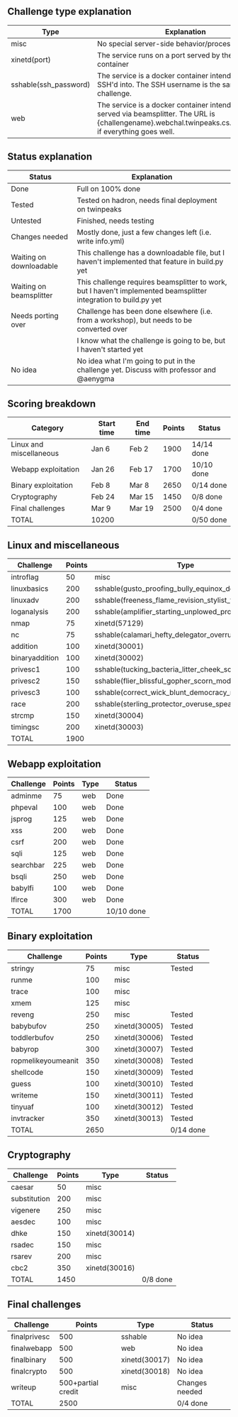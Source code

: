 ## Challenge type explanation
|Type|Explanation|
|-|-|
|misc|No special server-side behavior/processing needed|
|xinetd(port)|The service runs on a port served by the xinetd container|
|sshable(ssh_password)|The service is a docker container intended to be SSH'd into. The SSH username is the same as the challenge.|
|web|The service is a docker container intended to be served via beamsplitter. The URL is {challengename}.webchal.twinpeaks.cs.ucdavis.edu, if everything goes well.|

## Status explanation
|Status|Explanation|
|-|-|
|Done|Full on 100% done|
|Tested|Tested on hadron, needs final deployment on twinpeaks
|Untested|Finished, needs testing|
|Changes needed|Mostly done, just a few changes left (i.e. write info.yml)|
|Waiting on downloadable|This challenge has a downloadable file, but I haven't implemented that feature in build.py yet|
|Waiting on beamsplitter|This challenge requires beamsplitter to work, but I haven't implemented beamsplitter integration to build.py yet|
|Needs porting over|Challenge has been done elsewhere (i.e. from a workshop), but needs to be converted over|
||I know what the challenge is going to be, but I haven't started yet|
|No idea|No idea what I'm going to put in the challenge yet. Discuss with professor and @aenygma|

## Scoring breakdown
|Category|Start time|End time|Points|Status|
|-|-|-|-|-|
|Linux and miscellaneous|Jan 6|Feb 2|1900|14/14 done|
|Webapp exploitation|Jan 26|Feb 17|1700|10/10 done|
|Binary exploitation|Feb 8|Mar 8|2650|0/14 done|
|Cryptography|Feb 24|Mar 15|1450|0/8 done|
|Final challenges|Mar 9|Mar 19|2500|0/4 done|
|TOTAL|10200|||0/50 done|
## Linux and miscellaneous
|Challenge|Points|Type|Status|
|-|-|-|-|
|introflag|50|misc|Done|
|linuxbasics|200|sshable(gusto_proofing_bully_equinox_deceiving)|Done|
|linuxadv|200|sshable(freeness_flame_revision_stylist_truth)|Done|
|loganalysis|200|sshable(amplifier_starting_unplowed_propose_aflame)|Done|
|nmap|75|xinetd(57129)|Done|
|nc|75|sshable(calamari_hefty_delegator_overrule_props)|Done|
|addition|100|xinetd(30001)|Done|
|binaryaddition|100|xinetd(30002)|Done|
|privesc1|100|sshable(tucking_bacteria_litter_cheek_scrutiny)|Done|
|privesc2|150|sshable(flier_blissful_gopher_scorn_modular)|Done|
|privesc3|100|sshable(correct_wick_blunt_democracy_rare)|Done|
|race|200|sshable(sterling_protector_overuse_spearmint_violet)|Done|
|strcmp|150|xinetd(30004)|Done|
|timingsc|200|xinetd(30003)|Done|
|TOTAL|1900||Done|

## Webapp exploitation
|Challenge|Points|Type|Status|
|-|-|-|-|
|adminme|75|web|Done|
|phpeval|100|web|Done|
|jsprog|125|web|Done|
|xss|200|web|Done|
|csrf|200|web|Done|
|sqli|125|web|Done|
|searchbar|225|web|Done|
|bsqli|250|web|Done|
|babylfi|100|web|Done|
|lfirce|300|web|Done|
|TOTAL|1700||10/10 done|

## Binary exploitation
|Challenge|Points|Type|Status|
|-|-|-|-|
|stringy|75|misc|Tested|
|runme|100|misc||
|trace|100|misc||
|xmem|125|misc||
|reveng|250|misc|Tested|
|babybufov|250|xinetd(30005)|Tested|
|toddlerbufov|250|xinetd(30006)|Tested|
|babyrop|300|xinetd(30007)|Tested|
|ropmelikeyoumeanit|350|xinetd(30008)|Tested|
|shellcode|150|xinetd(30009)|Tested|
|guess|100|xinetd(30010)|Tested|
|writeme|150|xinetd(30011)|Tested|
|tinyuaf|100|xinetd(30012)|Tested|
|invtracker|350|xinetd(30013)|Tested|
|TOTAL|2650||0/14 done|

## Cryptography
|Challenge|Points|Type|Status|
|-|-|-|-|
|caesar|50|misc||
|substitution|200|misc||
|vigenere|250|misc||
|aesdec|100|misc||
|dhke|150|xinetd(30014)||
|rsadec|150|misc||
|rsarev|200|misc||
|cbc2|350|xinetd(30016)||
|TOTAL|1450||0/8 done|

## Final challenges
|Challenge|Points|Type|Status|
|-|-|-|-|
|finalprivesc|500|sshable|No idea|
|finalwebapp|500|web|No idea|
|finalbinary|500|xinetd(30017)|No idea|
|finalcrypto|500|xinetd(30018)|No idea|
|writeup|500+partial credit|misc|Changes needed|
|TOTAL|2500||0/4 done|


